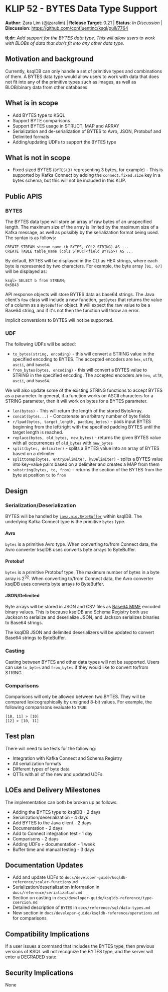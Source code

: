 # KLIP 52 - BYTES Data Type Support

**Author**: Zara Lim (@jzaralim) | 
**Release Target**: 0.21 | 
**Status**: _In Discussion_ | 
**Discussion**: https://github.com/confluentinc/ksql/pull/7764

**tl;dr:** _Add support for the BYTES data type. This will allow users to work with BLOBs of data that don't fit into any other data type._
           
## Motivation and background

Currently, ksqlDB can only handle a set of primitive types and combinations of them.
A BYTES data type would allow users to work with data that does not fit into any of
the primitive types such as images, as well as BLOB/binary data from other databases.

## What is in scope
* Add BYTES type to KSQL
* Support BYTE comparisons
* Support BYTES usage in STRUCT, MAP and ARRAY
* Serialization and de-serialization of BYTES to Avro, JSON, Protobuf and Delimited formats
* Adding/updating UDFs to support the BYTES type

## What is not in scope
* Fixed sized BYTES (`BYTES(3)` representing 3 bytes, for example) - This is supported by Kafka Connect by adding the `connect.fixed.size`
key in a bytes schema, but this will not be included in this KLIP.

## Public APIS

### BYTES

The BYTES data type will store an array of raw bytes of an unspecified length. The maximum size of
the array is limited by the maximum size of a Kafka message, as well as possibly by the serialization format being used.
The syntax is as follows:

```roomsql
CREATE STREAM stream_name (b BYTES, COL2 STRING) AS ...
CREATE TABLE table_name (col1 STRUCT<field BYTES>) AS ...
```

By default, BYTES will be displayed in the CLI as HEX strings, where each byte is represented by two characters.
For example, the byte array `[91, 67]` will be displayed as:

```roomsql
ksql> SELECT b from STREAM;
0x5B43
```

API response objects will store BYTES data as base64 strings. The Java client's `Row` class will include a new function,
`getBytes` that returns the value of a column as a `ByteBuffer` object. It will expect the raw value to be a Base64 string,
and if it's not then the function will throw an error.

Implicit conversions to BYTES will not be supported.

### UDF

The following UDFs will be added:

* `to_bytes(string, encoding)` - this will convert a STRING value in the specified encoding to BYTES.
The accepted encoders are `hex`, `utf8`, `ascii`, and `base64`.
* `from_bytes(bytes, encoding)` - this will convert a BYTES value to STRING in the specified encoding.
The accepted encoders are `hex`, `utf8`, `ascii`, and `base64`.

We will also update some of the existing STRING functions to accept BYTES as a parameter. In general, if a function works on ASCII characters for a STRING parameter,
then it will work on bytes for a BYTES parameter.

* `len(bytes)` - This will return the length of the stored ByteArray.
* `concat(bytes...)` - Concatenate an arbitrary number of byte fields
* `r/lpad(bytes, target_length, padding_bytes)` - pads input BYTES beginning from the left/right with the specified padding BYTES until the target length is reached.
* `replace(bytes, old_bytes, new_bytes)` - returns the given BYTES value with all occurrences of `old_bytes` with `new_bytes`
* `split(bytes, delimiter)` - splits a BYTES value into an array of BYTES based on a delimiter
* `splittomap(bytes, entryDelimiter, kvDelimiter)` - splits a BYTES value into key-value pairs based on a delimiter and creates a MAP from them
* `substring(bytes, to, from)` - returns the section of the BYTES from the byte at position `to` to `from`

## Design
### Serialization/Deserialization

BYTES will be handled by [`java.nio.ByteBuffer`](https://docs.oracle.com/javase/7/docs/api/java/nio/ByteBuffer.html) within ksqlDB.
The underlying Kafka Connect type is the primitive `bytes` type. 

#### Avro

`bytes` is a primitive Avro type. When converting to/from Connect data, the Avro converter ksqlDB
uses converts byte arrays to ByteBuffer.

#### Protobuf

`bytes` is a primitive Protobuf type. The maximum number of bytes in a byte array is 2<sup>32</sup>.
When converting to/from Connect data, the Avro converter ksqlDB uses converts byte arrays to ByteBuffer.

#### JSON/Delimited

Byte arrays will be stored in JSON and CSV files as [Base64 MIME](https://docs.oracle.com/javase/8/docs/api/java/util/Base64.html#mime) encoded binary values.
This is because ksqlDB and Schema Registry both use Jackson to serialize and deserialize JSON,
and Jackson serializes binaries to Base64 strings.

The ksqlDB JSON and delimited deserializers will be updated to convert Base64 strings to ByteBuffer.

### Casting

Casting between BYTES and other data types will not be supported. Users can use `to_bytes` and `from_bytes` if they would like to convert to/from STRING.

### Comparisons

Comparisons will only be allowed between two BYTES. They will be compared lexicographically by
unsigned 8-bit values. For example, the following comparisons evaluate to `TRUE`:

```
[10, 11] > [10]
[12] > [10, 11]
```

## Test plan

There will need to be tests for the following:
* Integration with Kafka Connect and Schema Registry
* All serialization formats
* Different types of byte data
* QTTs with all of the new and updated UDFs

## LOEs and Delivery Milestones

The implementation can both be broken up as follows:
* Adding the BYTES type to ksqlDB - 2 days
* Serialization/deserialization - 4 days
* Add BYTES to the Java client - 2 days
* Documentation - 2 days
* Add to Connect integration test - 1 day
* Comparisons - 2 days
* Adding UDFs + documentation - 1 week
* Buffer time and manual testing - 3 days

## Documentation Updates

* Add and update UDFs to `docs/developer-guide/ksqldb-reference/scalar-functions.md`
* Serialization/deserialization information in `docs/reference/serialization.md`
* Section on casting in `docs/developer-guide/ksqldb-reference/type-coercion.md`
* Detailed description of `BYTES` in `docs/reference/sql/data-types.md`
* New section in `docs/developer-guide/ksqldb-reference/operations.md` for comparisons

## Compatibility Implications

If a user issues a command that includes the BYTES type, then previous versions of KSQL will not
recognize the BYTES type, and the server will enter a DEGRADED state.

## Security Implications

None
